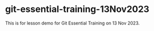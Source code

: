 # git-essential-training-13Nov2023

This is for lesson demo for Git Essential Training on 13 Nov 2023.
